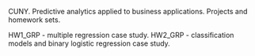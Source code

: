 CUNY. Predictive analytics applied to business applications. Projects and homework sets. 

HW1_GRP - multiple regression case study.
HW2_GRP - classification models and binary logistic regression case study. 
